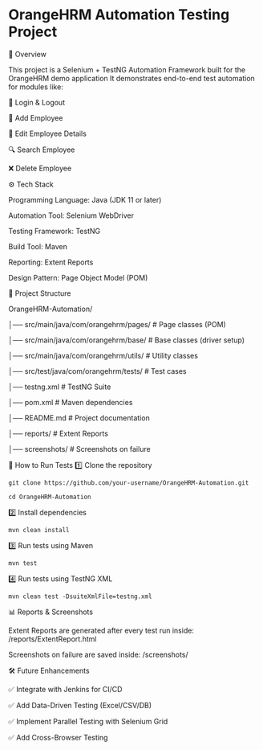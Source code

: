 # OrangeHRM Automation Testing Project

📌 Overview

This project is a Selenium + TestNG Automation Framework built for the OrangeHRM demo application
It demonstrates end-to-end test automation for modules like:

🔑 Login & Logout

👤 Add Employee

📝 Edit Employee Details

🔍 Search Employee

❌ Delete Employee


⚙️ Tech Stack

  Programming Language: Java (JDK 11 or later)

  Automation Tool: Selenium WebDriver

  Testing Framework: TestNG

  Build Tool: Maven

  Reporting: Extent Reports

  Design Pattern: Page Object Model (POM)

📂 Project Structure

OrangeHRM-Automation/

│── src/main/java/com/orangehrm/pages/        # Page classes (POM)

│── src/main/java/com/orangehrm/base/         # Base classes (driver setup)

│── src/main/java/com/orangehrm/utils/        # Utility classes

│── src/test/java/com/orangehrm/tests/        # Test cases

│── testng.xml                                # TestNG Suite

│── pom.xml                                   # Maven dependencies

│── README.md                                 # Project documentation

│── reports/                                  # Extent Reports

│── screenshots/                              # Screenshots on failure





🚀 How to Run Tests
1️⃣ Clone the repository

    git clone https://github.com/your-username/OrangeHRM-Automation.git
    
    cd OrangeHRM-Automation

2️⃣ Install dependencies

    mvn clean install

3️⃣ Run tests using Maven

    mvn test

4️⃣ Run tests using TestNG XML

    mvn clean test -DsuiteXmlFile=testng.xml

📊 Reports & Screenshots

Extent Reports are generated after every test run inside:
/reports/ExtentReport.html

Screenshots on failure are saved inside:
/screenshots/

🛠️ Future Enhancements

  ✅ Integrate with Jenkins for CI/CD

  ✅ Add Data-Driven Testing (Excel/CSV/DB)

  ✅ Implement Parallel Testing with Selenium Grid

  ✅ Add Cross-Browser Testing
  

